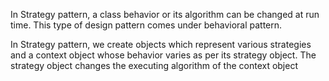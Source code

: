 In Strategy pattern, a class behavior or its algorithm can be changed at run time. This type of design pattern comes under behavioral pattern.

In Strategy pattern, we create objects which represent various strategies and a context object whose behavior varies as per its strategy object. The strategy object changes the executing algorithm of the context object